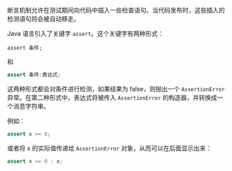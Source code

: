 断言机制允许在测试期间向代码中插入一些检查语句。当代码发布时，这些插入的检测语句将会被自动移走。

Java 语言引入了关键字 `assert`。这个关键字有两种形式：

```
assert 条件;
```

和

```java
assert 条件:表达式;
```

这两种形式都会对条件进行检测，如果结果为 false，则抛出一个 `AssertionError` 异常。在第二种形式中，表达式将被传入 `AssertionError` 的构造器，并转换成一个消息字符串。

例如：

```java
assert x >= 0;
```

或者将 x 的实际值传递给 `AssertionError` 对象，从而可以在后面显示出来：

```java
assert x >= 0 : x;
```

